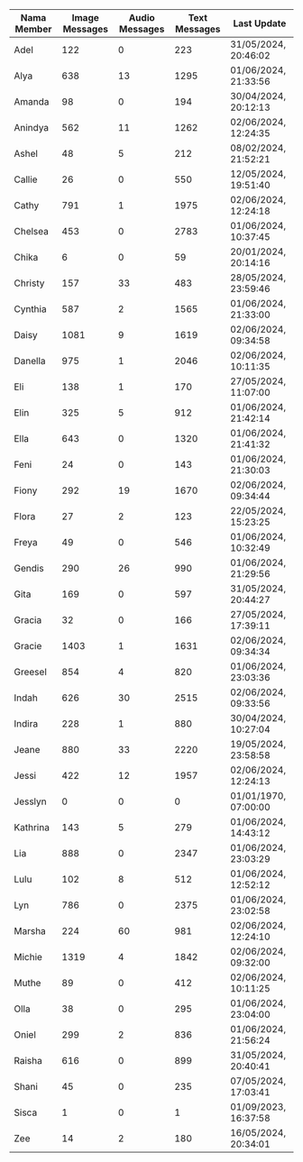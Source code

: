 | Nama Member | Image Messages | Audio Messages | Text Messages | Last Update |
| ------ | -------------- | -------------- | ------------- | ------------ |
| Adel | 122 | 0 | 223 | 31/05/2024, 20:46:02 |
| Alya | 638 | 13 | 1295 | 01/06/2024, 21:33:56 |
| Amanda | 98 | 0 | 194 | 30/04/2024, 20:12:13 |
| Anindya | 562 | 11 | 1262 | 02/06/2024, 12:24:35 |
| Ashel | 48 | 5 | 212 | 08/02/2024, 21:52:21 |
| Callie | 26 | 0 | 550 | 12/05/2024, 19:51:40 |
| Cathy | 791 | 1 | 1975 | 02/06/2024, 12:24:18 |
| Chelsea | 453 | 0 | 2783 | 01/06/2024, 10:37:45 |
| Chika | 6 | 0 | 59 | 20/01/2024, 20:14:16 |
| Christy | 157 | 33 | 483 | 28/05/2024, 23:59:46 |
| Cynthia | 587 | 2 | 1565 | 01/06/2024, 21:33:00 |
| Daisy | 1081 | 9 | 1619 | 02/06/2024, 09:34:58 |
| Danella | 975 | 1 | 2046 | 02/06/2024, 10:11:35 |
| Eli | 138 | 1 | 170 | 27/05/2024, 11:07:00 |
| Elin | 325 | 5 | 912 | 01/06/2024, 21:42:14 |
| Ella | 643 | 0 | 1320 | 01/06/2024, 21:41:32 |
| Feni | 24 | 0 | 143 | 01/06/2024, 21:30:03 |
| Fiony | 292 | 19 | 1670 | 02/06/2024, 09:34:44 |
| Flora | 27 | 2 | 123 | 22/05/2024, 15:23:25 |
| Freya | 49 | 0 | 546 | 01/06/2024, 10:32:49 |
| Gendis | 290 | 26 | 990 | 01/06/2024, 21:29:56 |
| Gita | 169 | 0 | 597 | 31/05/2024, 20:44:27 |
| Gracia | 32 | 0 | 166 | 27/05/2024, 17:39:11 |
| Gracie | 1403 | 1 | 1631 | 02/06/2024, 09:34:34 |
| Greesel | 854 | 4 | 820 | 01/06/2024, 23:03:36 |
| Indah | 626 | 30 | 2515 | 02/06/2024, 09:33:56 |
| Indira | 228 | 1 | 880 | 30/04/2024, 10:27:04 |
| Jeane | 880 | 33 | 2220 | 19/05/2024, 23:58:58 |
| Jessi | 422 | 12 | 1957 | 02/06/2024, 12:24:13 |
| Jesslyn | 0 | 0 | 0 | 01/01/1970, 07:00:00 |
| Kathrina | 143 | 5 | 279 | 01/06/2024, 14:43:12 |
| Lia | 888 | 0 | 2347 | 01/06/2024, 23:03:29 |
| Lulu | 102 | 8 | 512 | 01/06/2024, 12:52:12 |
| Lyn | 786 | 0 | 2375 | 01/06/2024, 23:02:58 |
| Marsha | 224 | 60 | 981 | 02/06/2024, 12:24:10 |
| Michie | 1319 | 4 | 1842 | 02/06/2024, 09:32:00 |
| Muthe | 89 | 0 | 412 | 02/06/2024, 10:11:25 |
| Olla | 38 | 0 | 295 | 01/06/2024, 23:04:00 |
| Oniel | 299 | 2 | 836 | 01/06/2024, 21:56:24 |
| Raisha | 616 | 0 | 899 | 31/05/2024, 20:40:41 |
| Shani | 45 | 0 | 235 | 07/05/2024, 17:03:41 |
| Sisca | 1 | 0 | 1 | 01/09/2023, 16:37:58 |
| Zee | 14 | 2 | 180 | 16/05/2024, 20:34:01 |

